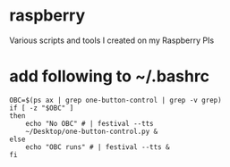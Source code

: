 # raspberry
Various scripts and tools I created on my Raspberry PIs

# add following to ~/.bashrc

```
OBC=$(ps ax | grep one-button-control | grep -v grep)
if [ -z "$OBC" ]
then
    echo "No OBC" # | festival --tts
    ~/Desktop/one-button-control.py &
else
    echo "OBC runs" # | festival --tts &
fi
```
